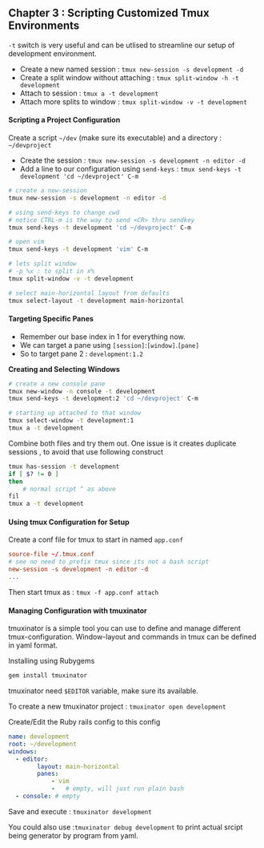 ## Chapter 3 : Scripting Customized Tmux Environments

`-t` switch is very useful and can be utlised to streamline our setup of development environment.

- Create a new named session : `tmux new-session -s development -d`
- Create a split window without attaching : `tmux split-window -h -t development`
- Attach to session : `tmux a -t development`
- Attach more splits to window : `tmux split-window -v -t development`

#### Scripting a Project Configuration

Create a script `~/dev` (make sure its executable) and a directory : `~/devproject`

- Create the session : `tmux new-session -s development -n editor -d`
- Add a line to our configuration using `send-keys` : `tmux send-keys -t development 'cd ~/devproject' C-m`

````bash
# create a new-session
tmux new-session -s development -n editor -d

# using send-keys to change cwd
# notice CTRL-m is the way to send <CR> thru sendkey
tmux send-keys -t development 'cd ~/devproject' C-m

# open vim
tmux send-keys -t development 'vim' C-m

# lets split window
# -p %x : to split in x%
tmux split-window -v -t development

# select main-horizontal layout from defaults
tmux select-layout -t development main-horizontal
````

#### Targeting Specific Panes

- Remember our base index in 1 for everything now.
- We can target a pane using `[session]`:`[window]`.`[pane]`
- So to target pane 2 : `development:1.2`

**Creating and Selecting Windows**

````bash
# create a new console pane
tmux new-window -n console -t development
tmux send-keys -t development:2 'cd ~/devproject' C-m

# starting up attached to that window
tmux select-window -t development:1
tmux a -t development
````

Combine both files and try them out. One issue is it creates duplicate sessions , to avoid that use following construct

````bash
tmux has-session -t development
if [ $? != 0 ]
then
	# normal script ^ as above
fil
tmux a -t development
````

#### Using tmux Configuration for Setup

Create a conf file for tmux to start in named `app.conf`

````app.conf
source-file ~/.tmux.conf
# see no need to prefix tmux since its not a bash script
new-session -s development -n editor -d
...
````

Then start tmux as : `tmux -f app.conf attach`

#### Managing Configuration with tmuxinator

tmuxinator is a simple tool you can use to define and manage different tmux-configuration. Window-layout and commands in tmux can be defined in yaml format.

Installing using Rubygems

```bash
gem install tmuxinator
```

tmuxinator need `$EDITOR` variable, make sure its available.

To create a new tmuxinator project : `tmuxinator open development`

Create/Edit the Ruby rails config to this config

````yaml
name: development
root: ~/development
windows:
  - editor:
  		layout: main-horizontal
  		panes:
  			- vim
  			-	# empty, will just run plain bash
  - console: # empty
````

Save and execute : `tmuxinator development`

You could also use  :`tmuxinator debug development` to print actual srcipt being generator by program from yaml.



